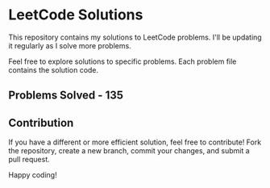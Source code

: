# LeetCode Solutions

This repository contains my solutions to LeetCode problems. I'll be updating it regularly as I solve more problems.

Feel free to explore solutions to specific problems. Each problem file contains the solution code.

## Problems Solved - 135

## Contribution

If you have a different or more efficient solution, feel free to contribute! Fork the repository, create a new branch, commit your changes, and submit a pull request.

Happy coding!